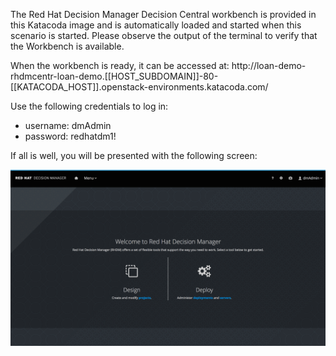 The Red Hat Decision Manager Decision Central workbench is provided in this Katacoda image and is automatically loaded and started when this scenario is started. Please observe the output of the terminal to verify that the Workbench is available.

When the workbench is ready, it can be accessed at: http://loan-demo-rhdmcentr-loan-demo.[[HOST_SUBDOMAIN]]-80-[[KATACODA_HOST]].openstack-environments.katacoda.com/

Use the following credentials to log in:

- username: dmAdmin
- password: redhatdm1!

If all is well, you will be presented with the following screen:

<img src="../../assets/middleware/dm7-loan-application/dm7-index.png" width="800" />
